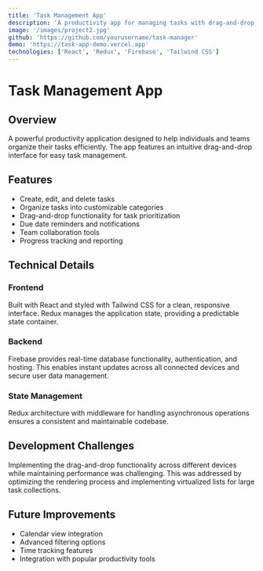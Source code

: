 ```yaml
---
title: 'Task Management App'
description: 'A productivity app for managing tasks with drag-and-drop organization.'
image: '/images/project2.jpg'
github: 'https://github.com/yourusername/task-manager'
demo: 'https://task-app-demo.vercel.app'
technologies: ['React', 'Redux', 'Firebase', 'Tailwind CSS']
---
```


# Task Management App

## Overview
A powerful productivity application designed to help individuals and teams organize their tasks efficiently. The app features an intuitive drag-and-drop interface for easy task management.

## Features
- Create, edit, and delete tasks
- Organize tasks into customizable categories
- Drag-and-drop functionality for task prioritization
- Due date reminders and notifications
- Team collaboration tools
- Progress tracking and reporting

## Technical Details

### Frontend
Built with React and styled with Tailwind CSS for a clean, responsive interface. Redux manages the application state, providing a predictable state container.

### Backend
Firebase provides real-time database functionality, authentication, and hosting. This enables instant updates across all connected devices and secure user data management.

### State Management
Redux architecture with middleware for handling asynchronous operations ensures a consistent and maintainable codebase.

## Development Challenges
Implementing the drag-and-drop functionality across different devices while maintaining performance was challenging. This was addressed by optimizing the rendering process and implementing virtualized lists for large task collections.

## Future Improvements
- Calendar view integration
- Advanced filtering options
- Time tracking features
- Integration with popular productivity tools
